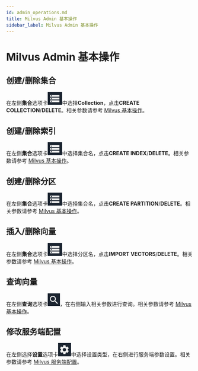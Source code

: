 ```yaml
---
id: admin_operations.md
title: Milvus Admin 基本操作
sidebar_label: Milvus Admin 基本操作
---
```


# Milvus Admin 基本操作

## 创建/删除集合

在左侧**集合**选项卡![collection](assets/collection.png)中选择**Collection**，点击**CREATE COLLECTION**/**DELETE**。相关参数请参考 [Milvus 基本操作](../guides/milvus_operation.md)。

## 创建/删除索引

在左侧**集合**选项卡![collection](assets/collection.png)中选择集合名，点击**CREATE INDEX**/**DELETE**。相关参数请参考 [Milvus 基本操作](../guides/milvus_operation.md)。

## 创建/删除分区

在左侧**集合**选项卡![collection](assets/collection.png)中选择集合名，点击**CREATE PARTITION**/**DELETE**。相关参数请参考 [Milvus 基本操作](../guides/milvus_operation.md)。

## 插入/删除向量

在左侧**集合**选项卡![collection](assets/collection.png)中选择分区名，点击**IMPORT VECTORS**/**DELETE**。相关参数请参考 [Milvus 基本操作](../guides/milvus_operation.md)。

## 查询向量

在左侧**查询**选项卡![search](assets/search.png)，在右侧输入相关参数进行查询。相关参数请参考 [Milvus 基本操作](../guides/milvus_operation.md)。

## 修改服务端配置

在左侧选择**设置**选项卡![config](assets/config.png)中选择设置类型，在右侧进行服务端参数设置。相关参数请参考 [Milvus 服务端配置](../reference/milvus_config.md)。
